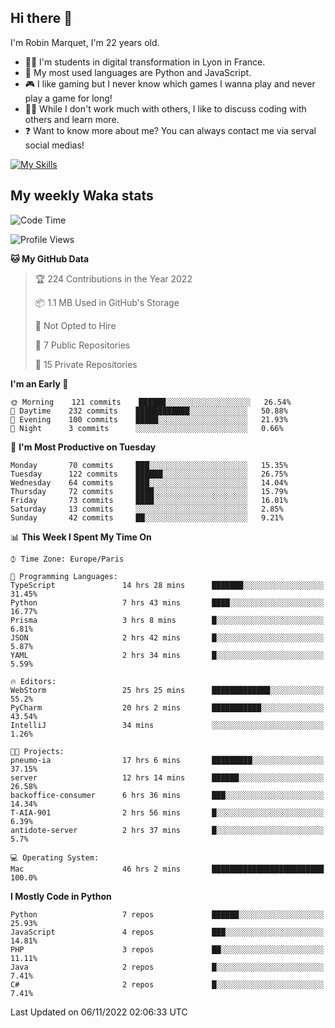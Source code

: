 ## Hi there 👋

I'm Robin Marquet, I'm 22 years old.

- 👨‍💻 I'm students in digital transformation in Lyon in France.
- 🌱 My most used languages are Python and JavaScript.
- 🎮 I like gaming but I never know which games I wanna play and never play a game for long!
- 👯‍♀️ While I don't work much with others, I like to discuss coding with others and learn more.
- ❓ Want to know more about me? You can always contact me via serval social medias!

[![My Skills](https://skillicons.dev/icons?i=js,html,css,docker,express,figma,firebase,graphql,mongodb,mysql,nodejs,py,react,ts,vue)](https://skillicons.dev)

## My weekly Waka stats

<!--START_SECTION:waka-->
![Code Time](http://img.shields.io/badge/Code%20Time-2%2C791%20hrs%2011%20mins-blue)

![Profile Views](http://img.shields.io/badge/Profile%20Views-1-blue)

**🐱 My GitHub Data** 

> 🏆 224 Contributions in the Year 2022
 > 
> 📦 1.1 MB Used in GitHub's Storage 
 > 
> 🚫 Not Opted to Hire
 > 
> 📜 7 Public Repositories 
 > 
> 🔑 15 Private Repositories  
 > 
**I'm an Early 🐤** 

```text
🌞 Morning    121 commits    ██████░░░░░░░░░░░░░░░░░░░   26.54% 
🌆 Daytime    232 commits    ████████████░░░░░░░░░░░░░   50.88% 
🌃 Evening    100 commits    █████░░░░░░░░░░░░░░░░░░░░   21.93% 
🌙 Night      3 commits      ░░░░░░░░░░░░░░░░░░░░░░░░░   0.66%

```
📅 **I'm Most Productive on Tuesday** 

```text
Monday       70 commits     ███░░░░░░░░░░░░░░░░░░░░░░   15.35% 
Tuesday      122 commits    ██████░░░░░░░░░░░░░░░░░░░   26.75% 
Wednesday    64 commits     ███░░░░░░░░░░░░░░░░░░░░░░   14.04% 
Thursday     72 commits     ████░░░░░░░░░░░░░░░░░░░░░   15.79% 
Friday       73 commits     ████░░░░░░░░░░░░░░░░░░░░░   16.01% 
Saturday     13 commits     ░░░░░░░░░░░░░░░░░░░░░░░░░   2.85% 
Sunday       42 commits     ██░░░░░░░░░░░░░░░░░░░░░░░   9.21%

```


📊 **This Week I Spent My Time On** 

```text
⌚︎ Time Zone: Europe/Paris

💬 Programming Languages: 
TypeScript               14 hrs 28 mins      ███████░░░░░░░░░░░░░░░░░░   31.45% 
Python                   7 hrs 43 mins       ████░░░░░░░░░░░░░░░░░░░░░   16.77% 
Prisma                   3 hrs 8 mins        █░░░░░░░░░░░░░░░░░░░░░░░░   6.81% 
JSON                     2 hrs 42 mins       █░░░░░░░░░░░░░░░░░░░░░░░░   5.87% 
YAML                     2 hrs 34 mins       █░░░░░░░░░░░░░░░░░░░░░░░░   5.59%

🔥 Editors: 
WebStorm                 25 hrs 25 mins      █████████████░░░░░░░░░░░░   55.2% 
PyCharm                  20 hrs 2 mins       ███████████░░░░░░░░░░░░░░   43.54% 
IntelliJ                 34 mins             ░░░░░░░░░░░░░░░░░░░░░░░░░   1.26%

🐱‍💻 Projects: 
pneumo-ia                17 hrs 6 mins       █████████░░░░░░░░░░░░░░░░   37.15% 
server                   12 hrs 14 mins      ██████░░░░░░░░░░░░░░░░░░░   26.58% 
backoffice-consumer      6 hrs 36 mins       ███░░░░░░░░░░░░░░░░░░░░░░   14.34% 
T-AIA-901                2 hrs 56 mins       █░░░░░░░░░░░░░░░░░░░░░░░░   6.39% 
antidote-server          2 hrs 37 mins       █░░░░░░░░░░░░░░░░░░░░░░░░   5.7%

💻 Operating System: 
Mac                      46 hrs 2 mins       █████████████████████████   100.0%

```

**I Mostly Code in Python** 

```text
Python                   7 repos             ██████░░░░░░░░░░░░░░░░░░░   25.93% 
JavaScript               4 repos             ███░░░░░░░░░░░░░░░░░░░░░░   14.81% 
PHP                      3 repos             ██░░░░░░░░░░░░░░░░░░░░░░░   11.11% 
Java                     2 repos             █░░░░░░░░░░░░░░░░░░░░░░░░   7.41% 
C#                       2 repos             █░░░░░░░░░░░░░░░░░░░░░░░░   7.41%

```



 Last Updated on 06/11/2022 02:06:33 UTC
<!--END_SECTION:waka-->
